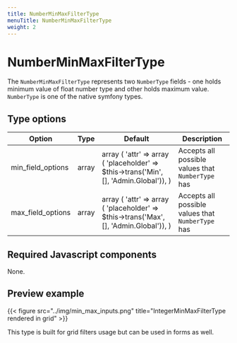 ```yaml
---
title: NumberMinMaxFilterType
menuTitle: NumberMinMaxFilterType
weight: 2
---
```


# NumberMinMaxFilterType

The `NumberMinMaxFilterType` represents two `NumberType` fields - one holds minimum value of float number type and other holds maximum value.
`NumberType` is one of the native symfony types.

## Type options

| Option   | Type    | Default | Description                           |
| -------- | ------- | ------- | ------------------------------------- |
| min_field_options  | array   | array ( 'attr' => array ( 'placeholder' => $this->trans('Min', [], 'Admin.Global')), )   | Accepts all possible values that `NumberType` has |
| max_field_options | array | array ( 'attr' => array ( 'placeholder' => $this->trans('Max', [], 'Admin.Global')), )   | Accepts all possible values that `NumberType` has      |

## Required Javascript components
    
None.

## Preview example

{{< figure src="../img/min_max_inputs.png" title="IntegerMinMaxFilterType rendered in grid" >}}

This type is built for grid filters usage but can be used in forms as well.